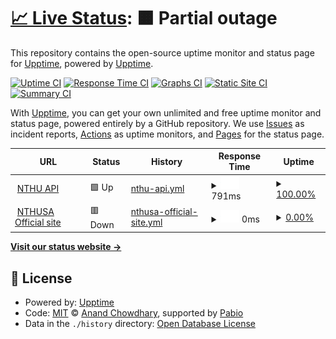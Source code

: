 # [📈 Live Status](https://status.nthusa.tw): <!--live status--> **🟧 Partial outage**

This repository contains the open-source uptime monitor and status page for [Upptime](https://upptime.js.org), powered by [Upptime](https://github.com/upptime/upptime).

[![Uptime CI](https://github.com/upptime/upptime/workflows/Uptime%20CI/badge.svg)](https://github.com/upptime/upptime/actions?query=workflow%3A%22Uptime+CI%22)
[![Response Time CI](https://github.com/upptime/upptime/workflows/Response%20Time%20CI/badge.svg)](https://github.com/upptime/upptime/actions?query=workflow%3A%22Response+Time+CI%22)
[![Graphs CI](https://github.com/upptime/upptime/workflows/Graphs%20CI/badge.svg)](https://github.com/upptime/upptime/actions?query=workflow%3A%22Graphs+CI%22)
[![Static Site CI](https://github.com/upptime/upptime/workflows/Static%20Site%20CI/badge.svg)](https://github.com/upptime/upptime/actions?query=workflow%3A%22Static+Site+CI%22)
[![Summary CI](https://github.com/upptime/upptime/workflows/Summary%20CI/badge.svg)](https://github.com/upptime/upptime/actions?query=workflow%3A%22Summary+CI%22)

With [Upptime](https://upptime.js.org), you can get your own unlimited and free uptime monitor and status page, powered entirely by a GitHub repository. We use [Issues](https://github.com/upptime/upptime/issues) as incident reports, [Actions](https://github.com/upptime/upptime/actions) as uptime monitors, and [Pages](https://status.nthusa.tw) for the status page.

<!--start: status pages-->
<!-- This summary is generated by Upptime (https://github.com/upptime/upptime) -->
<!-- Do not edit this manually, your changes will be overwritten -->
<!-- prettier-ignore -->
| URL | Status | History | Response Time | Uptime |
| --- | ------ | ------- | ------------- | ------ |
| <img alt="" src="https://icons.duckduckgo.com/ip3/api.nthusa.tw.ico" height="13"> [NTHU API](https://api.nthusa.tw/) | 🟩 Up | [nthu-api.yml](https://github.com/NTHU-SA/upptime/commits/HEAD/history/nthu-api.yml) | <details><summary><img alt="Response time graph" src="./graphs/nthu-api/response-time-week.png" height="20"> 791ms</summary><br><a href="https://status.nthusa.tw/history/nthu-api"><img alt="Response time 791" src="https://img.shields.io/endpoint?url=https%3A%2F%2Fraw.githubusercontent.com%2FNTHU-SA%2Fupptime%2FHEAD%2Fapi%2Fnthu-api%2Fresponse-time.json"></a><br><a href="https://status.nthusa.tw/history/nthu-api"><img alt="24-hour response time 791" src="https://img.shields.io/endpoint?url=https%3A%2F%2Fraw.githubusercontent.com%2FNTHU-SA%2Fupptime%2FHEAD%2Fapi%2Fnthu-api%2Fresponse-time-day.json"></a><br><a href="https://status.nthusa.tw/history/nthu-api"><img alt="7-day response time 791" src="https://img.shields.io/endpoint?url=https%3A%2F%2Fraw.githubusercontent.com%2FNTHU-SA%2Fupptime%2FHEAD%2Fapi%2Fnthu-api%2Fresponse-time-week.json"></a><br><a href="https://status.nthusa.tw/history/nthu-api"><img alt="30-day response time 791" src="https://img.shields.io/endpoint?url=https%3A%2F%2Fraw.githubusercontent.com%2FNTHU-SA%2Fupptime%2FHEAD%2Fapi%2Fnthu-api%2Fresponse-time-month.json"></a><br><a href="https://status.nthusa.tw/history/nthu-api"><img alt="1-year response time 791" src="https://img.shields.io/endpoint?url=https%3A%2F%2Fraw.githubusercontent.com%2FNTHU-SA%2Fupptime%2FHEAD%2Fapi%2Fnthu-api%2Fresponse-time-year.json"></a></details> | <details><summary><a href="https://status.nthusa.tw/history/nthu-api">100.00%</a></summary><a href="https://status.nthusa.tw/history/nthu-api"><img alt="All-time uptime 100.00%" src="https://img.shields.io/endpoint?url=https%3A%2F%2Fraw.githubusercontent.com%2FNTHU-SA%2Fupptime%2FHEAD%2Fapi%2Fnthu-api%2Fuptime.json"></a><br><a href="https://status.nthusa.tw/history/nthu-api"><img alt="24-hour uptime 100.00%" src="https://img.shields.io/endpoint?url=https%3A%2F%2Fraw.githubusercontent.com%2FNTHU-SA%2Fupptime%2FHEAD%2Fapi%2Fnthu-api%2Fuptime-day.json"></a><br><a href="https://status.nthusa.tw/history/nthu-api"><img alt="7-day uptime 100.00%" src="https://img.shields.io/endpoint?url=https%3A%2F%2Fraw.githubusercontent.com%2FNTHU-SA%2Fupptime%2FHEAD%2Fapi%2Fnthu-api%2Fuptime-week.json"></a><br><a href="https://status.nthusa.tw/history/nthu-api"><img alt="30-day uptime 100.00%" src="https://img.shields.io/endpoint?url=https%3A%2F%2Fraw.githubusercontent.com%2FNTHU-SA%2Fupptime%2FHEAD%2Fapi%2Fnthu-api%2Fuptime-month.json"></a><br><a href="https://status.nthusa.tw/history/nthu-api"><img alt="1-year uptime 100.00%" src="https://img.shields.io/endpoint?url=https%3A%2F%2Fraw.githubusercontent.com%2FNTHU-SA%2Fupptime%2FHEAD%2Fapi%2Fnthu-api%2Fuptime-year.json"></a></details>
| <img alt="" src="https://icons.duckduckgo.com/ip3/nthusa.site.nthu.edu.tw.ico" height="13"> [NTHUSA Official site](https://nthusa.site.nthu.edu.tw/) | 🟥 Down | [nthusa-official-site.yml](https://github.com/NTHU-SA/upptime/commits/HEAD/history/nthusa-official-site.yml) | <details><summary><img alt="Response time graph" src="./graphs/nthusa-official-site/response-time-week.png" height="20"> 0ms</summary><br><a href="https://status.nthusa.tw/history/nthusa-official-site"><img alt="Response time 0" src="https://img.shields.io/endpoint?url=https%3A%2F%2Fraw.githubusercontent.com%2FNTHU-SA%2Fupptime%2FHEAD%2Fapi%2Fnthusa-official-site%2Fresponse-time.json"></a><br><a href="https://status.nthusa.tw/history/nthusa-official-site"><img alt="24-hour response time 0" src="https://img.shields.io/endpoint?url=https%3A%2F%2Fraw.githubusercontent.com%2FNTHU-SA%2Fupptime%2FHEAD%2Fapi%2Fnthusa-official-site%2Fresponse-time-day.json"></a><br><a href="https://status.nthusa.tw/history/nthusa-official-site"><img alt="7-day response time 0" src="https://img.shields.io/endpoint?url=https%3A%2F%2Fraw.githubusercontent.com%2FNTHU-SA%2Fupptime%2FHEAD%2Fapi%2Fnthusa-official-site%2Fresponse-time-week.json"></a><br><a href="https://status.nthusa.tw/history/nthusa-official-site"><img alt="30-day response time 0" src="https://img.shields.io/endpoint?url=https%3A%2F%2Fraw.githubusercontent.com%2FNTHU-SA%2Fupptime%2FHEAD%2Fapi%2Fnthusa-official-site%2Fresponse-time-month.json"></a><br><a href="https://status.nthusa.tw/history/nthusa-official-site"><img alt="1-year response time 0" src="https://img.shields.io/endpoint?url=https%3A%2F%2Fraw.githubusercontent.com%2FNTHU-SA%2Fupptime%2FHEAD%2Fapi%2Fnthusa-official-site%2Fresponse-time-year.json"></a></details> | <details><summary><a href="https://status.nthusa.tw/history/nthusa-official-site">0.00%</a></summary><a href="https://status.nthusa.tw/history/nthusa-official-site"><img alt="All-time uptime 0.00%" src="https://img.shields.io/endpoint?url=https%3A%2F%2Fraw.githubusercontent.com%2FNTHU-SA%2Fupptime%2FHEAD%2Fapi%2Fnthusa-official-site%2Fuptime.json"></a><br><a href="https://status.nthusa.tw/history/nthusa-official-site"><img alt="24-hour uptime 0.00%" src="https://img.shields.io/endpoint?url=https%3A%2F%2Fraw.githubusercontent.com%2FNTHU-SA%2Fupptime%2FHEAD%2Fapi%2Fnthusa-official-site%2Fuptime-day.json"></a><br><a href="https://status.nthusa.tw/history/nthusa-official-site"><img alt="7-day uptime 0.00%" src="https://img.shields.io/endpoint?url=https%3A%2F%2Fraw.githubusercontent.com%2FNTHU-SA%2Fupptime%2FHEAD%2Fapi%2Fnthusa-official-site%2Fuptime-week.json"></a><br><a href="https://status.nthusa.tw/history/nthusa-official-site"><img alt="30-day uptime 0.00%" src="https://img.shields.io/endpoint?url=https%3A%2F%2Fraw.githubusercontent.com%2FNTHU-SA%2Fupptime%2FHEAD%2Fapi%2Fnthusa-official-site%2Fuptime-month.json"></a><br><a href="https://status.nthusa.tw/history/nthusa-official-site"><img alt="1-year uptime 0.00%" src="https://img.shields.io/endpoint?url=https%3A%2F%2Fraw.githubusercontent.com%2FNTHU-SA%2Fupptime%2FHEAD%2Fapi%2Fnthusa-official-site%2Fuptime-year.json"></a></details>

<!--end: status pages-->

[**Visit our status website →**](https://status.nthusa.tw)

## 📄 License

- Powered by: [Upptime](https://github.com/upptime/upptime)
- Code: [MIT](./LICENSE) © [Anand Chowdhary](https://anandchowdhary.com), supported by [Pabio](https://pabio.com)
- Data in the `./history` directory: [Open Database License](https://opendatacommons.org/licenses/odbl/1-0/)
